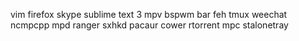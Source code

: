 vim
firefox
skype
sublime text 3
mpv
bspwm
bar
feh
tmux
weechat
ncmpcpp
mpd
ranger
sxhkd
pacaur
cower
rtorrent
mpc
stalonetray
